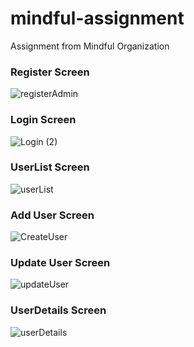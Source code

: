 # mindful-assignment
Assignment from Mindful Organization

<h3>Register Screen</h3>

![registerAdmin](https://github.com/SyedAbuBakerAli/mindful-assignment/assets/92733250/579d0374-f9ca-4882-9e46-631e16e395af)


<h3>Login Screen</h3>

![Login (2)](https://github.com/SyedAbuBakerAli/mindful-assignment/assets/92733250/afee395b-6b98-4b18-baf8-ea76d3175e0d)

<h3>UserList Screen</h3>

![userList](https://github.com/SyedAbuBakerAli/mindful-assignment/assets/92733250/6f554137-0aa5-4896-9e70-be0a00aaf9fb)


<h3>Add User Screen</h3>

![CreateUser](https://github.com/SyedAbuBakerAli/mindful-assignment/assets/92733250/0fba8be3-097a-48d6-b66b-0fca1a1c5c8c)


<h3>Update User Screen</h3>

![updateUser](https://github.com/SyedAbuBakerAli/mindful-assignment/assets/92733250/8ac84417-8016-4a57-b3b4-f8b99fa06a14)


<h3>UserDetails Screen</h3>

![userDetails](https://github.com/SyedAbuBakerAli/mindful-assignment/assets/92733250/fcba1870-b064-4130-adef-1a73c0fb9177)

